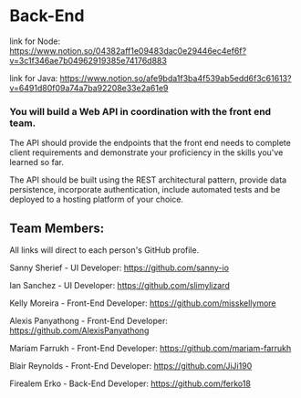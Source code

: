 # Back-End

link for Node: https://www.notion.so/04382aff1e09483dac0e29446ec4ef6f?v=3c1f346ae7b04962919385e74176d883


link for Java: https://www.notion.so/afe9bda1f3ba4f539ab5edd6f3c61613?v=6491d80f09a74a7ba92208e33e2a61e9

### You will build a Web API in coordination with the front end team.

The API should provide the endpoints that the front end needs to complete client requirements and demonstrate your proficiency in the skills you've learned so far.

The API should be built using the REST architectural pattern, provide data persistence, incorporate authentication, include automated tests and be deployed to a hosting platform of your choice.

## **Team Members:**
All links will direct to each person's GitHub profile.

Sanny Sherief - UI Developer: https://github.com/sanny-io

Ian Sanchez - UI Developer: https://github.com/slimylizard

Kelly Moreira - Front-End Developer: https://github.com/misskellymore

Alexis Panyathong - Front-End Developer: https://github.com/AlexisPanyathong

Mariam Farrukh - Front-End Developer: https://github.com/mariam-farrukh

Blair Reynolds - Front-End Developer: https://github.com/JiJi190

Firealem Erko - Back-End Developer: https://github.com/ferko18
